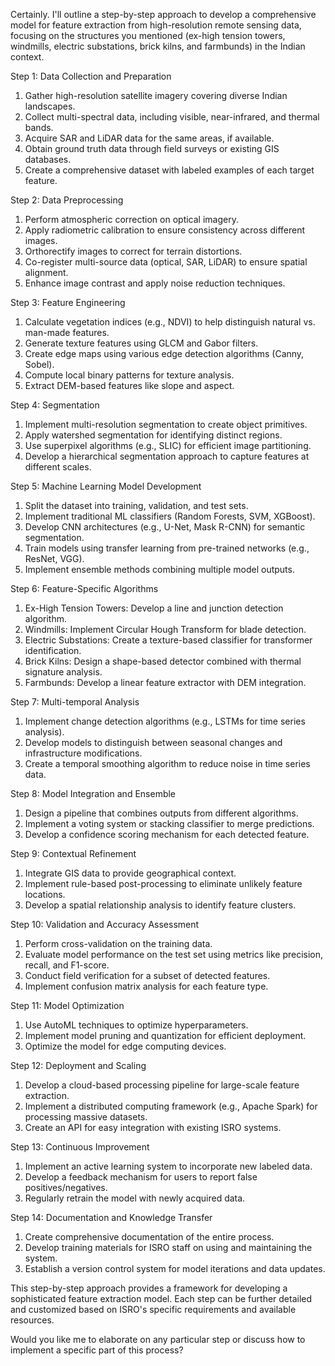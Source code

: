 Certainly. I'll outline a step-by-step approach to develop a comprehensive model for feature extraction from high-resolution remote sensing data, focusing on the structures you mentioned (ex-high tension towers, windmills, electric substations, brick kilns, and farmbunds) in the Indian context.

Step 1: Data Collection and Preparation

1. Gather high-resolution satellite imagery covering diverse Indian landscapes.
2. Collect multi-spectral data, including visible, near-infrared, and thermal bands.
3. Acquire SAR and LiDAR data for the same areas, if available.
4. Obtain ground truth data through field surveys or existing GIS databases.
5. Create a comprehensive dataset with labeled examples of each target feature.

Step 2: Data Preprocessing

1. Perform atmospheric correction on optical imagery.
2. Apply radiometric calibration to ensure consistency across different images.
3. Orthorectify images to correct for terrain distortions.
4. Co-register multi-source data (optical, SAR, LiDAR) to ensure spatial alignment.
5. Enhance image contrast and apply noise reduction techniques.

Step 3: Feature Engineering

1. Calculate vegetation indices (e.g., NDVI) to help distinguish natural vs. man-made features.
2. Generate texture features using GLCM and Gabor filters.
3. Create edge maps using various edge detection algorithms (Canny, Sobel).
4. Compute local binary patterns for texture analysis.
5. Extract DEM-based features like slope and aspect.

Step 4: Segmentation

1. Implement multi-resolution segmentation to create object primitives.
2. Apply watershed segmentation for identifying distinct regions.
3. Use superpixel algorithms (e.g., SLIC) for efficient image partitioning.
4. Develop a hierarchical segmentation approach to capture features at different scales.

Step 5: Machine Learning Model Development

1. Split the dataset into training, validation, and test sets.
2. Implement traditional ML classifiers (Random Forests, SVM, XGBoost).
3. Develop CNN architectures (e.g., U-Net, Mask R-CNN) for semantic segmentation.
4. Train models using transfer learning from pre-trained networks (e.g., ResNet, VGG).
5. Implement ensemble methods combining multiple model outputs.

Step 6: Feature-Specific Algorithms

1. Ex-High Tension Towers: Develop a line and junction detection algorithm.
2. Windmills: Implement Circular Hough Transform for blade detection.
3. Electric Substations: Create a texture-based classifier for transformer identification.
4. Brick Kilns: Design a shape-based detector combined with thermal signature analysis.
5. Farmbunds: Develop a linear feature extractor with DEM integration.

Step 7: Multi-temporal Analysis

1. Implement change detection algorithms (e.g., LSTMs for time series analysis).
2. Develop models to distinguish between seasonal changes and infrastructure modifications.
3. Create a temporal smoothing algorithm to reduce noise in time series data.

Step 8: Model Integration and Ensemble

1. Design a pipeline that combines outputs from different algorithms.
2. Implement a voting system or stacking classifier to merge predictions.
3. Develop a confidence scoring mechanism for each detected feature.

Step 9: Contextual Refinement

1. Integrate GIS data to provide geographical context.
2. Implement rule-based post-processing to eliminate unlikely feature locations.
3. Develop a spatial relationship analysis to identify feature clusters.

Step 10: Validation and Accuracy Assessment

1. Perform cross-validation on the training data.
2. Evaluate model performance on the test set using metrics like precision, recall, and F1-score.
3. Conduct field verification for a subset of detected features.
4. Implement confusion matrix analysis for each feature type.

Step 11: Model Optimization

1. Use AutoML techniques to optimize hyperparameters.
2. Implement model pruning and quantization for efficient deployment.
3. Optimize the model for edge computing devices.

Step 12: Deployment and Scaling

1. Develop a cloud-based processing pipeline for large-scale feature extraction.
2. Implement a distributed computing framework (e.g., Apache Spark) for processing massive datasets.
3. Create an API for easy integration with existing ISRO systems.

Step 13: Continuous Improvement

1. Implement an active learning system to incorporate new labeled data.
2. Develop a feedback mechanism for users to report false positives/negatives.
3. Regularly retrain the model with newly acquired data.

Step 14: Documentation and Knowledge Transfer

1. Create comprehensive documentation of the entire process.
2. Develop training materials for ISRO staff on using and maintaining the system.
3. Establish a version control system for model iterations and data updates.

This step-by-step approach provides a framework for developing a sophisticated feature extraction model. Each step can be further detailed and customized based on ISRO's specific requirements and available resources.

Would you like me to elaborate on any particular step or discuss how to implement a specific part of this process?
